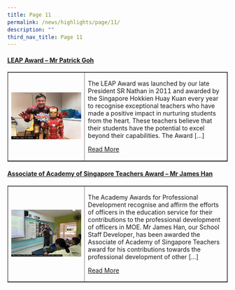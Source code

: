 ```yaml
---
title: Page 11
permalink: /news/highlights/page/11/
description: ""
third_nav_title: Page 11
---
```

<h4><strong><a href="/2020/09/08/leap-award-mr-patrick-goh/" rel="bookmark">LEAP Award – Mr Patrick Goh</a></strong></h4>
<table style="border-collapse: collapse; width: 100%;" border="1">
<tbody>
<tr>
<td style="width: 35%;"><a href="/2020/09/08/leap-award-mr-patrick-goh/"><img src="/images/111.jpg"></a></td>
<td style="width: 65%;">
<p>The LEAP Award was launched by our late President SR Nathan in 2011 and awarded by the Singapore Hokkien Huay Kuan every year to recognise exceptional teachers who have made a positive impact in nurturing students from the heart. These teachers believe that their students have the potential to excel beyond their capabilities. The Award […]</p>
<p><a href="/2020/09/08/leap-award-mr-patrick-goh/">Read More</a></p>
</td>
</tr>
</tbody>
</table>

<h4><strong><a href="/2020/09/08/associate-of-academy-of-singapore-teachers-award-mr-james-han/" rel="bookmark">Associate of Academy of Singapore Teachers Award – Mr James Han</a></strong></h4>
<table style="border-collapse: collapse; width: 100%;" border="1">
<tbody>
<tr>
<td style="width: 35%;"><a href="/2020/09/08/associate-of-academy-of-singapore-teachers-award-mr-james-han/"><img src="/images/112.jpg"></a></td>
<td style="width: 65%;">
<p>The Academy Awards for Professional Development recognise and affirm the efforts of officers in the education service for their contributions to the professional development of officers in MOE. Mr James Han, our School Staff Developer, has been awarded the Associate of Academy of Singapore Teachers award for his contributions towards the professional development of other […]</p>
<p><a href="/2020/09/08/associate-of-academy-of-singapore-teachers-award-mr-james-han/">Read More</a></p>
</td>
</tr>
</tbody>
</table>